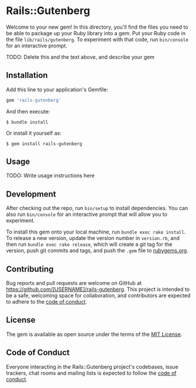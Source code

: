 # Rails::Gutenberg

Welcome to your new gem! In this directory, you'll find the files you need to be able to package up your Ruby library into a gem. Put your Ruby code in the file `lib/rails/gutenberg`. To experiment with that code, run `bin/console` for an interactive prompt.

TODO: Delete this and the text above, and describe your gem

## Installation

Add this line to your application's Gemfile:

```ruby
gem 'rails-gutenberg'
```

And then execute:

    $ bundle install

Or install it yourself as:

    $ gem install rails-gutenberg

## Usage

TODO: Write usage instructions here

## Development

After checking out the repo, run `bin/setup` to install dependencies. You can also run `bin/console` for an interactive prompt that will allow you to experiment.

To install this gem onto your local machine, run `bundle exec rake install`. To release a new version, update the version number in `version.rb`, and then run `bundle exec rake release`, which will create a git tag for the version, push git commits and tags, and push the `.gem` file to [rubygems.org](https://rubygems.org).

## Contributing

Bug reports and pull requests are welcome on GitHub at https://github.com/[USERNAME]/rails-gutenberg. This project is intended to be a safe, welcoming space for collaboration, and contributors are expected to adhere to the [code of conduct](https://github.com/[USERNAME]/rails-gutenberg/blob/master/CODE_OF_CONDUCT.md).


## License

The gem is available as open source under the terms of the [MIT License](https://opensource.org/licenses/MIT).

## Code of Conduct

Everyone interacting in the Rails::Gutenberg project's codebases, issue trackers, chat rooms and mailing lists is expected to follow the [code of conduct](https://github.com/[USERNAME]/rails-gutenberg/blob/master/CODE_OF_CONDUCT.md).
